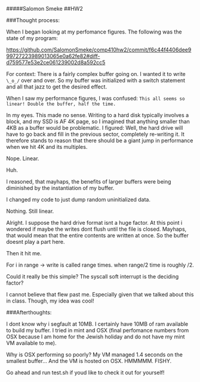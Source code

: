 #####Salomon Smeke
##HW2

###Thought process:

When I began looking at my perfomance figures. The following was the state of my program:

https://github.com/SalomonSmeke/comp410hw2/commit/f6c44f4406dee999727223989013065e0a62fe82#diff-d759577e53e2ce061239002d8a592cc5

For context: There is a fairly complex buffer going on. I wanted it to write `\_o_/` over and over. So my buffer was initialized with a switch statement and all that jazz to get the desired effect.

When I saw my performance figures, I was confused:
`This all seems so linear! Double the buffer, half the time.`

In my eyes. This made no sense. Writing to a hard disk typically involves a block, and my SSD is AF 4K page, so I imagined that anything smaller than 4KB as a buffer would be problematic. I figured: Well, the hard drive will have to go back and fill in the previous sector, completely re-writing it.  It therefore stands to reason that there should be a giant jump in performance when we hit 4K and its multiples.

Nope. Linear.

Huh.

I reasoned, that mayhaps, the benefits of larger buffers were being diminished by the instantiation of my buffer.

I changed my code to just dump random uninitialized data.

Nothing. Still linear.

Alright. I suppose the hard drive format isnt a huge factor. At this point i wondered if maybe the writes dont flush until the file is closed. Mayhaps, that would mean that the entire contents are written at once. So the buffer doesnt play a part here.

Then it hit me.

For i in range -> write is called range times.
when range/2 time is roughly /2.

Could it really be this simple? The syscall soft interrupt is the deciding factor?

I cannot believe that flew past me. Especially given that we talked about this in class. Though, my idea was cool!

###Afterthoughts:

I dont know why i segfault at 10MB. I certainly have 10MB of ram available to build my buffer. I tried in mint and OSX (final perfomance numbers from OSX because I am home for the Jewish holiday and do not have my mint VM available to me).

Why is OSX performing so poorly? My VM managed 1.4 seconds on the smallest buffer... And the VM is hosted on OSX. HMMMMM. FISHY.

Go ahead and run test.sh if youd like to check it out for yourself!
